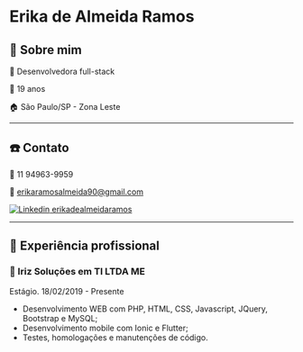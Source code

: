 # Erika de Almeida Ramos


## :pencil: Sobre mim

:dart: Desenvolvedora full-stack

:girl: 19 anos

:house: São Paulo/SP - Zona Leste

----

## :telephone: Contato

:iphone: 11 94963-9959

:email: erikaramosalmeida90@gmail.com

[![Linkedin](https://i.stack.imgur.com/gVE0j.png) erikadealmeidaramos](https://www.linkedin.com/in/erikadealmeidaramos/)
&nbsp;

----

## :briefcase: Experiência profissional

### :office: Iriz Soluções em TI LTDA ME

Estágio. 18/02/2019 - Presente
* Desenvolvimento WEB com PHP,
HTML, CSS, Javascript, JQuery,
Bootstrap e MySQL;
* Desenvolvimento mobile com Ionic
e Flutter;
* Testes, homologações e
manutenções de código.
